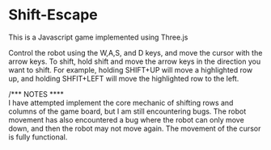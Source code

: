Shift-Escape
============

This is a Javascript game implemented using Three.js

Control the robot using the W,A,S, and D keys, and move the cursor with the arrow keys.
To shift, hold shift and move the arrow keys in the direction you want to shift. For 
example, holding SHIFT+UP will move a highlighted row up, and holding SHFIT+LEFT will 
move the highlighted row to the left. 

/*** NOTES ****\
I have attempted implement the core mechanic of shifting rows and columns of the game board, 
but I am still encountering bugs. The robot movement has also encountered a bug where the 
robot can only move down, and then the robot may not move again. The movement of the cursor
is fully functional. 
